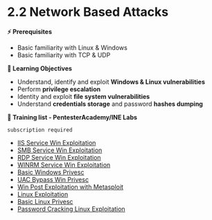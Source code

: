 # 2.2 Network Based Attacks

**⚡ Prerequisites**

* Basic familiarity with Linux & Windows
* Basic familiarity with TCP & UDP

**📕 Learning Objectives**

* Understand, identify and exploit **Windows & Linux vulnerabilities**
* Perform **privilege escalation**
* Identity and exploit **file system vulnerabilities**
* Understand **credentials storage** and password **hashes dumping**

**🔬 Training list - PentesterAcademy/INE Labs**

`subscription required`

* [IIS Service Win Exploitation](https://attackdefense.com/listing?labtype=windows-service-exploitation\&subtype=windows-service-exploitation-iis)
* [SMB Service Win Exploitation](https://attackdefense.com/listing?labtype=windows-service-exploitation\&subtype=windows-service-exploitation-smb)
* [RDP Service Win Exploitation](https://attackdefense.com/listing?labtype=windows-service-exploitation\&subtype=windows-service-exploitation-rdp)
* [WINRM Service Win Exploitation](https://attackdefense.com/listing?labtype=windows-service-exploitation\&subtype=windows-service-exploitation-winrm)
* [Basic Windows Privesc](https://attackdefense.com/listing?labtype=windows-priv-esc\&subtype=windows-priv-esc-basic)
* [UAC Bypass Win Privesc](https://attackdefense.com/listing?labtype=advanced-priv-esc-windows\&subtype=advanced-priv-esc-windows-uac-bypass)
* [Win Post Exploitation with Metasploit](https://attackdefense.com/listing?labtype=windows-post-exploitation\&subtype=windows-post-exploitation-metasploit)
* [Linux Exploitation](https://attackdefense.com/listing?labtype=linux-security-exploitation\&subtype=linux-security-exploitation-getting-started)
* [Basic Linux Privesc](https://attackdefense.com/listing?labtype=linux-security-priv-esc\&subtype=linux-security-priv-esc-basic)
* [Password Cracking Linux Exploitation](https://attackdefense.com/listing?labtype=linux-security-exploitation\&subtype=linux-security-exploitation-password-cracking)

